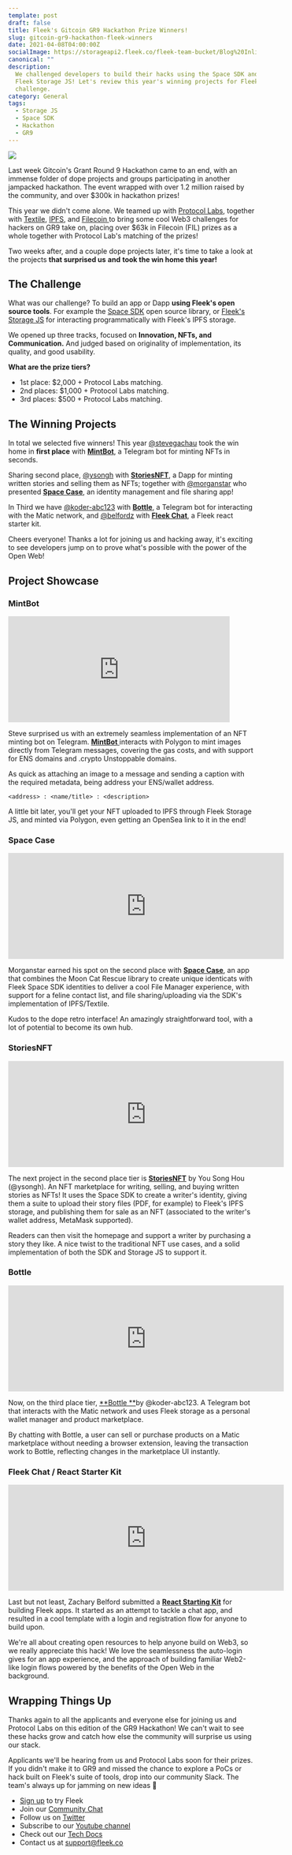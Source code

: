 ```yaml
---
template: post
draft: false
title: Fleek's Gitcoin GR9 Hackathon Prize Winners!
slug: gitcoin-gr9-hackathon-fleek-winners
date: 2021-04-08T04:00:00Z
socialImage: https://storageapi2.fleek.co/fleek-team-bucket/Blog%20Inline/GR9.png
canonical: ""
description:
  We challenged developers to build their hacks using the Space SDK and
  Fleek Storage JS! Let's review this year's winning projects for Fleek's GR9 Hackathon
  challenge.
category: General
tags:
  - Storage JS
  - Space SDK
  - Hackathon
  - GR9
---
```


![](https://storageapi2.fleek.co/fleek-team-bucket/Blog%20Inline/GR9.png)

Last week Gitcoin's Grant Round 9 Hackathon came to an end, with an immense folder of dope projects and groups participating in another jampacked hackathon. The event wrapped with over 1.2 million raised by the community, and over $300k in hackathon prizes!

This year we didn't come alone. We teamed up with [Protocol Labs](https://protocol.ai/), together with [Textile](http://textile.io/), [IPFS](https://ipfs.io/), and [Filecoin ](https://filecoin.io/)to bring some cool Web3 challenges for hackers on GR9 take on, placing over $63k in Filecoin (FIL) prizes as a whole together with Protocol Lab's matching of the prizes!

Two weeks after, and a couple dope projects later, it's time to take a look at the projects **that surprised us** **and** **took the win home this year!**

## The Challenge

What was our challenge? To build an app or Dapp **using Fleek's open source tools**. For example the [Space SDK](https://fleek.co/space-sdk/) open source library, or [Fleek's Storage JS](https://docs.fleek.co/storage/fleek-storage-js/) for interacting programmatically with Fleek's IPFS storage.

We opened up three tracks, focused on **Innovation, NFTs, and Communication.** And judged based on originality of implementation, its quality, and good usability.

**What are the prize tiers?**

- 1st place: $2,000 + Protocol Labs matching.
- 2nd places: $1,000 + Protocol Labs matching.
- 3rd places: $500 + Protocol Labs matching.

## The Winning Projects

In total we selected five winners! This year [@stevegachau](https://gitcoin.co/stevegachau) took the win home in **first place** with [**MintBot**](https://github.com/stevegachau/MintBot), a Telegram bot for minting NFTs in seconds.

Sharing second place, [@ysongh](https://gitcoin.co/ysongh) with [**StoriesNFT**](https://github.com/ysongh/StoriesNFT), a Dapp for minting written stories and selling them as NFTs; together with [@morganstar](https://gitcoin.co/morganstar) who presented [**Space Case**](https://github.com/endowl/space-case), an identity management and file sharing app!

In Third we have [@koder-abc123](https://gitcoin.co/koder-abc123) with [**Bottle**](https://github.com/koder-abc123/Bottle), a Telegram bot for interacting with the Matic network, and [@belfordz](https://gitcoin.co/belfordz) with [**Fleek Chat**](https://github.com/xops/fleekchat), a Fleek react starter kit.

Cheers everyone! Thanks a lot for joining us and hacking away, it's exciting to see developers jump on to prove what's possible with the power of the Open Web!

## Project Showcase

### MintBot

<iframe width="450" height="215" src="https://www.youtube.com/embed/08w-y__hEec" title="YouTube video player" frameborder="0" allow="accelerometer; autoplay; clipboard-write; encrypted-media; gyroscope; picture-in-picture" allowfullscreen></iframe>

Steve surprised us with an extremely seamless implementation of an NFT minting bot on Telegram. [**MintBot** ](https://github.com/stevegachau/MintBot)interacts with Polygon to mint images directly from Telegram messages, covering the gas costs, and with support for ENS domains and .crypto Unstoppable domains.

As quick as attaching an image to a message and sending a caption with the required metadata, being address your ENS/wallet address.

    <address> : <name/title> : <description>

A little bit later, you'll get your NFT uploaded to IPFS through Fleek Storage JS, and minted via Polygon, even getting an OpenSea link to it in the end!

### Space Case

<iframe width="560" height="215" src="https://www.youtube.com/embed/itK1P0bUPgA" title="YouTube video player" frameborder="0" allow="accelerometer; autoplay; clipboard-write; encrypted-media; gyroscope; picture-in-picture" allowfullscreen></iframe>

Morganstar earned his spot on the second place with [**Space Case**](https://github.com/endowl/space-case), an app that combines the Moon Cat Rescue library to create unique identicats with Fleek Space SDK identities to deliver a cool File Manager experience, with support for a feline contact list, and file sharing/uploading via the SDK's implementation of IPFS/Textile.

Kudos to the dope retro interface! An amazingly straightforward tool, with a lot of potential to become its own hub.

### StoriesNFT

<iframe width="560" height="215" src="https://www.youtube.com/embed/LNgazG0Npjc" title="YouTube video player" frameborder="0" allow="accelerometer; autoplay; clipboard-write; encrypted-media; gyroscope; picture-in-picture" allowfullscreen></iframe>

The next project in the second place tier is [**StoriesNFT**](https://storiesnft.netlify.app/) by You Song Hou (@ysongh). An NFT marketplace for writing, selling, and buying written stories as NFTs! It uses the Space SDK to create a writer's identity, giving them a suite to upload their story files (PDF, for example) to Fleek's IPFS storage, and publishing them for sale as an NFT (associated to the writer's wallet address, MetaMask supported).

Readers can then visit the homepage and support a writer by purchasing a story they like. A nice twist to the traditional NFT use cases, and a solid implementation of both the SDK and Storage JS to support it.

### Bottle

<iframe width="560" height="215" src="https://www.youtube.com/embed/3dtVqwtldSE" title="YouTube video player" frameborder="0" allow="accelerometer; autoplay; clipboard-write; encrypted-media; gyroscope; picture-in-picture" allowfullscreen></iframe>

Now, on the third place tier, [**Bottle **](https://github.com/koder-abc123/Bottle)by @koder-abc123. A Telegram bot that interacts with the Matic network and uses Fleek storage as a personal wallet manager and product marketplace.

By chatting with Bottle, a user can sell or purchase products on a Matic marketplace without needing a browser extension, leaving the transaction work to Bottle, reflecting changes in the marketplace UI instantly.

### Fleek Chat / React Starter Kit

<iframe width="560" height="215" src="https://www.youtube.com/embed/1Z6tnafYcxU" title="YouTube video player" frameborder="0" allow="accelerometer; autoplay; clipboard-write; encrypted-media; gyroscope; picture-in-picture" allowfullscreen></iframe>

Last but not least, Zachary Belford submitted a [**React Starting Kit**](https://github.com/xops/fleekchat) for building Fleek apps. It started as an attempt to tackle a chat app, and resulted in a cool template with a login and registration flow for anyone to build upon.

We're all about creating open resources to help anyone build on Web3, so we really appreciate this hack! We love the seamlessness the auto-login gives for an app experience, and the approach of building familiar Web2-like login flows powered by the benefits of the Open Web in the background.

## Wrapping Things Up

Thanks again to all the applicants and everyone else for joining us and Protocol Labs on this edition of the GR9 Hackathon! We can't wait to see these hacks grow and catch how else the community will surprise us using our stack.

Applicants we'll be hearing from us and Protocol Labs soon for their prizes. If you didn't make it to GR9 and missed the chance to explore a PoCs or hack built on Fleek's suite of tools, drop into our community Slack. The team's always up for jamming on new ideas 🤙

- [Sign up](https://app.fleek.co/) to try Fleek
- Join our [Community Chat](https://slack.fleek.co/)
- Follow us on [Twitter](https://twitter.com/fleek)
- Subscribe to our [Youtube channel](https://www.youtube.com/channel/UCBzlwYM0JjZpjDZ52-SLUmw)
- Check out our [Tech Docs](https://docs.fleek.co/)
- Contact us at support@fleek.co
